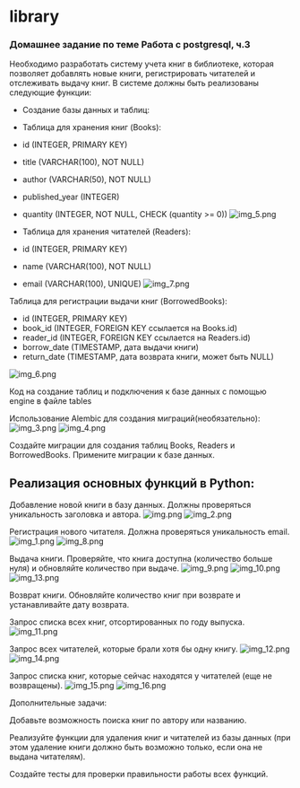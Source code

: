 # library
### Домашнее задание по теме Работа с postgresql, ч.3

Необходимо разработать систему учета книг в библиотеке, которая позволяет добавлять новые книги, 
регистрировать читателей и отслеживать выдачу книг. В системе должны быть реализованы следующие функции:

- Создание базы данных и таблиц:
- Таблица для хранения книг (Books):
- id (INTEGER, PRIMARY KEY)
- title (VARCHAR(100), NOT NULL)
- author (VARCHAR(50), NOT NULL)
- published_year (INTEGER)
- quantity (INTEGER, NOT NULL, CHECK (quantity >= 0))
![img_5.png](img_5.png)

- Таблица для хранения читателей (Readers):
- id (INTEGER, PRIMARY KEY)
- name (VARCHAR(100), NOT NULL)
- email (VARCHAR(100), UNIQUE)
![img_7.png](img_7.png)

Таблица для регистрации выдачи книг (BorrowedBooks):
- id (INTEGER, PRIMARY KEY)
- book_id (INTEGER, FOREIGN KEY ссылается на Books.id)
- reader_id (INTEGER, FOREIGN KEY ссылается на Readers.id)
- borrow_date (TIMESTAMP, дата выдачи книги)
- return_date (TIMESTAMP, дата возврата книги, может быть NULL)

![img_6.png](img_6.png)

Код на создание таблиц и подключения к базе данных с помощью engine в файле tables

Использование Alembic для создания миграций(необязательно):
![img_3.png](img_3.png)
![img_4.png](img_4.png)

Создайте миграции для создания таблиц Books, Readers и BorrowedBooks.
Примените миграции к базе данных.



## Реализация основных функций в Python:

Добавление новой книги в базу данных. Должны проверяться уникальность заголовка и автора.
![img.png](img.png)
![img_2.png](img_2.png)

Регистрация нового читателя. Должна проверяться уникальность email.
![img_1.png](img_1.png)
![img_8.png](img_8.png)

Выдача книги. Проверяйте, что книга доступна (количество больше нуля) и обновляйте количество при выдаче.
![img_9.png](img_9.png)
![img_10.png](img_10.png)
![img_13.png](img_13.png)

Возврат книги. Обновляйте количество книг при возврате и устанавливайте дату возврата.



Запрос списка всех книг, отсортированных по году выпуска.
![img_11.png](img_11.png)

Запрос всех читателей, которые брали хотя бы одну книгу.
![img_12.png](img_12.png)
![img_14.png](img_14.png)


Запрос списка книг, которые сейчас находятся у читателей (еще не возвращены).
![img_15.png](img_15.png)
![img_16.png](img_16.png)


Дополнительные задачи:

Добавьте возможность поиска книг по автору или названию.

Реализуйте функции для удаления книг и читателей из базы данных (при этом удаление книги должно быть возможно только, если она не выдана читателям).

Создайте тесты для проверки правильности работы всех функций.



